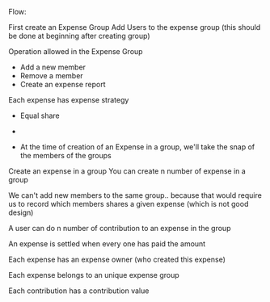 
Flow:

First create an Expense Group 
Add Users to the expense group (this should be done at beginning after creating group) 


Operation allowed in the Expense Group
- Add a new member
- Remove a member
- Create an expense report

Each expense has expense strategy
- Equal share
- 

- At the time of creation of an Expense in a group, we'll take the snap of 
  the members of the groups


Create an expense in a group
You can create n number of expense in a group

We can't add new members to the same group.. because that would require us to
record which members shares a given expense (which is not good design)

A user can do n number of contribution to an expense in the group 

An expense is settled when every one has paid the amount

Each expense has an expense owner (who created this expense)

Each expense belongs to an unique expense group 

Each contribution has a contribution value 





